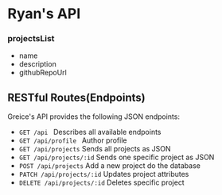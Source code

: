 # Ryan's API

### projectsList
* name
* description
* githubRepoUrl

## RESTful Routes(Endpoints)

Greice's API provides the following JSON endpoints:
* ```GET /api ``` Describes all available endpoints
* ```GET /api/profile ``` Author profile
* ```GET /api/projects``` Sends all projects as JSON
* ```GET /api/projects/:id``` Sends one specific project as JSON
* ```POST /api/projects``` Add a new project do the database
* ```PATCH /api/projects/:id``` Updates project attributes
* ```DELETE /api/projects/:id``` Deletes specific project
